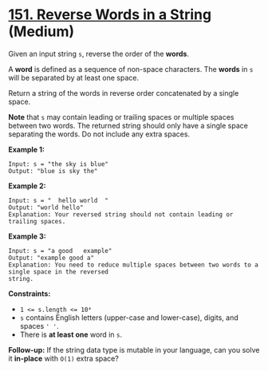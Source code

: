 # [151. Reverse Words in a String][link] (Medium)

[link]: https://leetcode.com/problems/reverse-words-in-a-string/

Given an input string `s`, reverse the order of the **words**.

A **word** is defined as a sequence of non-space characters. The **words** in `s` will be separated
by at least one space.

Return a string of the words in reverse order concatenated by a single space.

**Note** that `s` may contain leading or trailing spaces or multiple spaces between two words. The
returned string should only have a single space separating the words. Do not include any extra
spaces.

**Example 1:**

```
Input: s = "the sky is blue"
Output: "blue is sky the"
```

**Example 2:**

```
Input: s = "  hello world  "
Output: "world hello"
Explanation: Your reversed string should not contain leading or trailing spaces.
```

**Example 3:**

```
Input: s = "a good   example"
Output: "example good a"
Explanation: You need to reduce multiple spaces between two words to a single space in the reversed
string.
```

**Constraints:**

- `1 <= s.length <= 10⁴`
- `s` contains English letters (upper-case and lower-case), digits, and spaces `' '`.
- There is **at least one** word in `s`.

**Follow-up:** If the string data type is mutable in your language, can you solve it **in-place** with
`O(1)` extra space?
